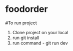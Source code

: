 # foodorder

#To run project
1) Clone project on your local
2) run git install
3) run command - git run dev

